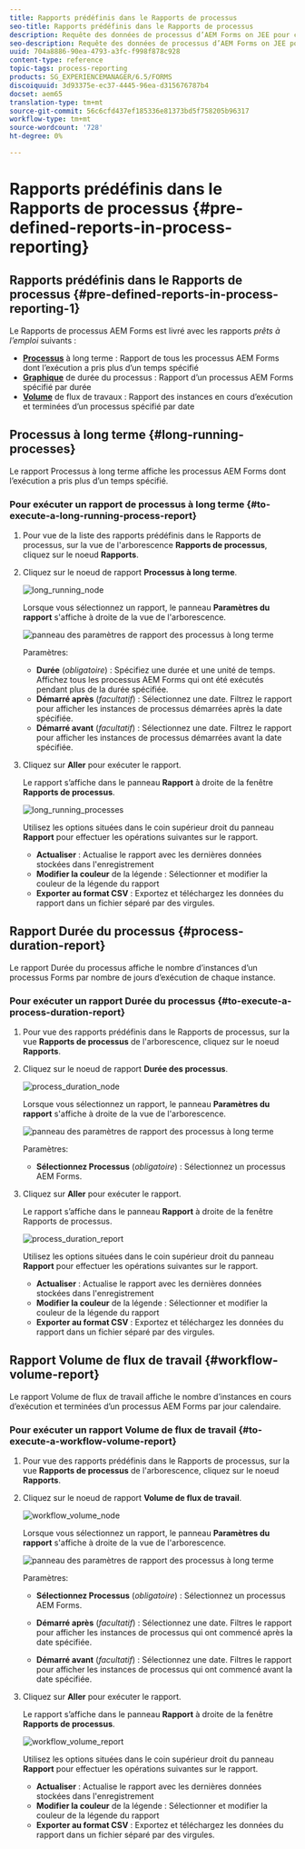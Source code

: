 ```yaml
---
title: Rapports prédéfinis dans le Rapports de processus
seo-title: Rapports prédéfinis dans le Rapports de processus
description: Requête des données de processus d’AEM Forms on JEE pour créer des rapports sur les processus à long terme, la durée du processus et le volume de flux de travail
seo-description: Requête des données de processus d’AEM Forms on JEE pour créer des rapports sur les processus à long terme, la durée du processus et le volume de flux de travail
uuid: 704a8886-90ea-4793-a3fc-f998f878c928
content-type: reference
topic-tags: process-reporting
products: SG_EXPERIENCEMANAGER/6.5/FORMS
discoiquuid: 3d93375e-ec37-4445-96ea-d315676787b4
docset: aem65
translation-type: tm+mt
source-git-commit: 56c6cfd437ef185336e81373bd5f758205b96317
workflow-type: tm+mt
source-wordcount: '728'
ht-degree: 0%

---
```



# Rapports prédéfinis dans le Rapports de processus {#pre-defined-reports-in-process-reporting}

## Rapports prédéfinis dans le Rapports de processus {#pre-defined-reports-in-process-reporting-1}

Le Rapports de processus AEM Forms est livré avec les rapports *prêts à l’emploi* suivants :

* **[Processus](#long-running-processes)** à long terme : Rapport de tous les processus AEM Forms dont l’exécution a pris plus d’un temps spécifié
* **[Graphique](#process-duration-report)** de durée du processus : Rapport d’un processus AEM Forms spécifié par durée
* **[Volume](#workflow-volume-report)** de flux de travaux : Rapport des instances en cours d’exécution et terminées d’un processus spécifié par date

## Processus à long terme {#long-running-processes}

Le rapport Processus à long terme affiche les processus AEM Forms dont l’exécution a pris plus d’un temps spécifié.

### Pour exécuter un rapport de processus à long terme {#to-execute-a-long-running-process-report}

1. Pour vue de la liste des rapports prédéfinis dans le Rapports de processus, sur la vue de l&#39;arborescence **Rapports de processus**, cliquez sur le noeud **Rapports**.
1. Cliquez sur le noeud de rapport **Processus à long terme**.

   ![long_running_node](assets/long_running_node.png)

   Lorsque vous sélectionnez un rapport, le panneau **Paramètres du rapport** s&#39;affiche à droite de la vue de l&#39;arborescence.

   ![panneau des paramètres de rapport des processus à long terme](assets/report_parameters_panel.png)

   Paramètres:

   * **Durée**  (*obligatoire*) : Spécifiez une durée et une unité de temps. Affichez tous les processus AEM Forms qui ont été exécutés pendant plus de la durée spécifiée.
   * **Démarré après**  (*facultatif*) : Sélectionnez une date. Filtrez le rapport pour afficher les instances de processus démarrées après la date spécifiée.
   * **Démarré avant**  (*facultatif*) : Sélectionnez une date. Filtrez le rapport pour afficher les instances de processus démarrées avant la date spécifiée.

1. Cliquez sur **Aller** pour exécuter le rapport.

   Le rapport s’affiche dans le panneau **Rapport** à droite de la fenêtre **Rapports de processus**.

   ![long_running_processes](assets/long_running_processes.png)

   Utilisez les options situées dans le coin supérieur droit du panneau **Rapport** pour effectuer les opérations suivantes sur le rapport.

   * **Actualiser** : Actualise le rapport avec les dernières données stockées dans l&#39;enregistrement
   * **Modifier la couleur** de la légende : Sélectionner et modifier la couleur de la légende du rapport
   * **Exporter au format CSV** : Exportez et téléchargez les données du rapport dans un fichier séparé par des virgules.

## Rapport Durée du processus {#process-duration-report}

Le rapport Durée du processus affiche le nombre d’instances d’un processus Forms par nombre de jours d’exécution de chaque instance.

### Pour exécuter un rapport Durée du processus {#to-execute-a-process-duration-report}

1. Pour vue des rapports prédéfinis dans le Rapports de processus, sur la vue **Rapports de processus** de l&#39;arborescence, cliquez sur le noeud **Rapports**.
1. Cliquez sur le noeud de rapport **Durée des processus**.

   ![process_duration_node](assets/process_duration_node.png)

   Lorsque vous sélectionnez un rapport, le panneau **Paramètres du rapport** s&#39;affiche à droite de la vue de l&#39;arborescence.

   ![panneau des paramètres de rapport des processus à long terme](assets/process_duration_params.png)

   Paramètres:

   * **Sélectionnez Processus**  (*obligatoire*) : Sélectionnez un processus AEM Forms.

1. Cliquez sur **Aller** pour exécuter le rapport.

   Le rapport s’affiche dans le panneau **Rapport** à droite de la fenêtre Rapports de processus.

   ![process_duration_report](assets/process_duration_report.png)

   Utilisez les options situées dans le coin supérieur droit du panneau **Rapport** pour effectuer les opérations suivantes sur le rapport.

   * **Actualiser** : Actualise le rapport avec les dernières données stockées dans l&#39;enregistrement
   * **Modifier la couleur** de la légende : Sélectionner et modifier la couleur de la légende du rapport
   * **Exporter au format CSV** : Exportez et téléchargez les données du rapport dans un fichier séparé par des virgules.

## Rapport Volume de flux de travail {#workflow-volume-report}

Le rapport Volume de flux de travail affiche le nombre d’instances en cours d’exécution et terminées d’un processus AEM Forms par jour calendaire.

### Pour exécuter un rapport Volume de flux de travail {#to-execute-a-workflow-volume-report}

1. Pour vue des rapports prédéfinis dans le Rapports de processus, sur la vue **Rapports de processus** de l&#39;arborescence, cliquez sur le noeud **Rapports**.
1. Cliquez sur le noeud de rapport **Volume de flux de travail**.

   ![workflow_volume_node](assets/workflow_volume_node.png)

   Lorsque vous sélectionnez un rapport, le panneau **Paramètres du rapport** s&#39;affiche à droite de la vue de l&#39;arborescence.

   ![panneau des paramètres de rapport des processus à long terme](assets/workflow_volume_params.png)

   Paramètres:

   * **Sélectionnez Processus**  (*obligatoire*) : Sélectionnez un processus AEM Forms.

   * **Démarré après**  (*facultatif*) : Sélectionnez une date. Filtres le rapport pour afficher les instances de processus qui ont commencé après la date spécifiée.

   * **Démarré avant**  (*facultatif*) : Sélectionnez une date. Filtres le rapport pour afficher les instances de processus qui ont commencé avant la date spécifiée.

1. Cliquez sur **Aller** pour exécuter le rapport.

   Le rapport s’affiche dans le panneau **Rapport** à droite de la fenêtre **Rapports de processus**.

   ![workflow_volume_report](assets/workflow_volume_report.png)

   Utilisez les options situées dans le coin supérieur droit du panneau **Rapport** pour effectuer les opérations suivantes sur le rapport.

   * **Actualiser** : Actualise le rapport avec les dernières données stockées dans l&#39;enregistrement
   * **Modifier la couleur** de la légende : Sélectionner et modifier la couleur de la légende du rapport
   * **Exporter au format CSV** : Exportez et téléchargez les données du rapport dans un fichier séparé par des virgules.
